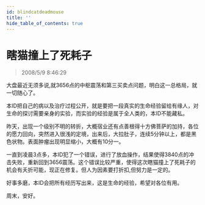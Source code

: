 ```yaml
---
id: blindcatdeadmouse
title: ''
hide_table_of_contents: true
---
```


# 瞎猫撞上了死耗子

> 2008/5/9 8:46:29

<div style={{color: '#CC0000', fontSize: '18px', fontWeight: 'bold'}}>

大盘最近无须多说,就3656点的中枢震荡和第三买卖点问题，明白这一总格局，就一切随心了。

本ID把自己的病以及治疗过程公开，就是要把一段真实的生命经验留给有缘人，对生命的探讨需要亲身的实验，而实验的经验是属于全人类的，本ID不能藏私。

昨天，出现一个级别不明的转折，大概宿业还有点善根得十方佛菩萨的加持，各位的愿力回向，突然进入很浅的定境，出来后，大拉肚子，连续5分钟以上，都是黑色状物。表面肿瘤出现明显缩小，大概有10分一。

一直到凌晨3点多，本ID犯了一个错误，进行了放血操作，结果使得3840点的冲击失败，重新回到3656震荡。这个错误比较严重，使得这次瞎猫撞上了死耗子的机会有夭折可能，现正在修复。但人为因素要打折扣,但努力是一定的。

好事多磨，本ID会把所有经历写出来，这是生命的经验，希望对各位有用。

周末，安好。

</div>